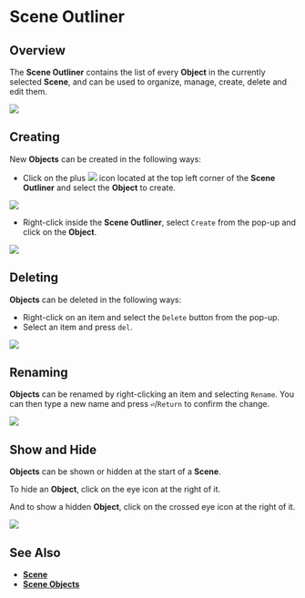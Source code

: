 # Scene Outliner

## Overview

The **Scene Outliner** contains the list of every **Object** in the currently selected **Scene**, and can be used to organize, manage, create, delete and edit them.

![](../.gitbook/assets/scene-outliner.png)

## Creating

New **Objects** can be created in the following ways:

* Click on the plus ![](../.gitbook/assets/plusIcon%20%284%29%20%284%29%20%284%29%20%284%29%20%284%29%20%284%29%20%284%29%20%284%29%20%284%29.PNG) icon located at the top left corner of the **Scene Outliner** and select the **Object** to create.

![](../.gitbook/assets/scene-outliner-create-add-icon.png)

* Right-click inside the **Scene Outliner**, select `Create` from the pop-up and click on the **Object**.
  
![](../.gitbook/assets/scene-outliner-create-right-click.png)


## Deleting

**Objects** can be deleted in the following ways:

* Right-click on an item and select the `Delete` button from the pop-up.
* Select an item and press `del`.

![](../.gitbook/assets/scene-outliner-delete-obj.png)

## Renaming

**Objects** can be renamed by right-clicking an item and selecting `Rename`. You can then type a new name and press **`⏎`**/`Return` to confirm the change.

![](../.gitbook/assets/scene-outliner-rename.png)

## Show and Hide

**Objects** can be shown or hidden at the start of a **Scene**.

To hide an **Object**, click on the eye icon at the right of it.

And to show a hidden **Object**, click on the crossed eye icon at the right of it.

![](../.gitbook/assets/show-and-hide-objects.gif)


## See Also

* [**Scene**](../getting-started/project-objects/scene.md)
* [**Scene Objects**](../getting-started/scene-objects/README.md)